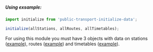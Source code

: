##### Using exsample:
```javascript
import initialize from 'public-transport-initialize-data';

initialize(allStations, allRoutes, allTimetables);
```

For using this module you must have 3 objects with data on stations ([example](https://publictransportproject.000webhostapp.com/new/json/stations.json)), routes ([example](https://publictransportproject.000webhostapp.com/new/json/routes.json)) and timetables ([example](https://publictransportproject.000webhostapp.com/new/json/timetables.json)).
